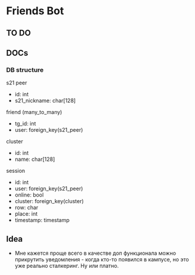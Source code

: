# Friends Bot

## TO DO

## DOCs

### DB structure
s21 peer 
- id: int
- s21_nickname: char[128]

friend (many_to_many) 
- tg_id: int
- user: foreign_key(s21_peer)

cluster
- id: int
- name: char[128]

session
- id: int 
- user: foreign_key(s21_peer)
- online: bool
- cluster: foreign_key(cluster)
- row: char
- place: int
- timestamp: timestamp


## Idea

- Мне кажется проще всего в качестве доп функционала можно прикрутить уведомления - когда кто-то появился в кампусе, но это уже реально сталкеринг. Ну или платно.